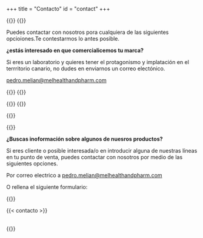 +++
title = "Contacto"
id = "contact"
+++

{{<cols col="col-sm-12 col-md-5 text-justify " color="gainsboro" border="20px">}}
{{<tex sty="sans-serif" size="1.2em">}}

Puedes contactar con nosotros pora cualquiera de las siguientes opcioiones.Te contestarmos lo antes posible.


**¿estás interesado en que comercialicemos tu marca?**

Si eres un laboratorio y quieres tener el protagonismo y implatación en el terrritorio canario, no dudes en enviarnos un correo electónico.

pedro.melian@melhealthandpharm.com 

{{</tex>}}
{{</cols>}}


{{<cols col="col-sm-12 col-md-1 ">}}
{{</cols>}}

{{<cols col="col-sm-12 col-md-5 text-justify" color="gainsboro" border="20px">}}

{{<tex sty="sans-serif" size="1.2em">}}

**¿Buscas inoformación sobre algunos de nuesros productos?**


Si eres cliente o posible interesada/o en introducir alguna de nuestras líneas en tu punto de venta, puedes contactar con nosotros por medio de las siguientes opciones.

Por correo electrico a pedro.melian@melhealthandpharm.com 

O rellena el siguiente formulario:

{{</tex>}}

{{< contacto >}}

<br>
{{</cols>}}